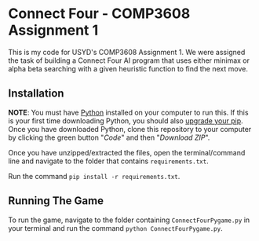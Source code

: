 # Connect Four - COMP3608 Assignment 1

This is my code for USYD's COMP3608 Assignment 1. We were assigned the task of building a Connect Four AI program that uses either minimax or alpha beta searching with a given heuristic function to find the next move.

## Installation
**NOTE**: You must have [Python](https://www.python.org/downloads/) installed on your computer to run this. If this is your first time downloading Python, you should also [upgrade your pip](https://www.datacamp.com/community/tutorials/pip-python-package-manager). Once you have downloaded Python, clone this repository to your computer by clicking the green button "*Code*" and then "*Download ZIP*".

Once you have unzipped/extracted the files, open the terminal/command line and navigate to the folder that contains `requirements.txt`.

Run the command `pip install -r requirements.txt`.

## Running The Game
To run the game, navigate to the folder containing `ConnectFourPygame.py` in your terminal and run the command `python ConnectFourPygame.py`.
